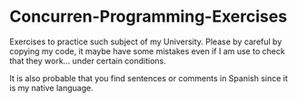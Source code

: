 # Concurren-Programming-Exercises
Exercises to practice such subject of my University.
Please by careful by copying my code, it maybe have some mistakes even if I am use to check that they work... under certain conditions.

It is also probable that you find sentences or comments in Spanish since it is my native language. 
